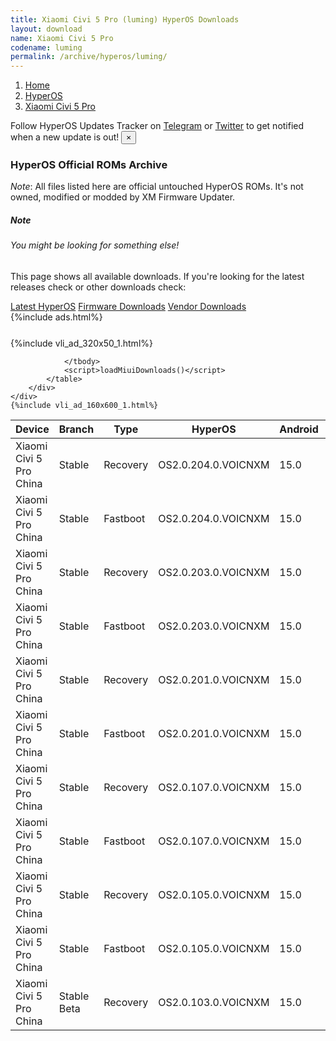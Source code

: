 ```yaml
---
title: Xiaomi Civi 5 Pro (luming) HyperOS Downloads
layout: download
name: Xiaomi Civi 5 Pro
codename: luming
permalink: /archive/hyperos/luming/
---
```

<nav aria-label="breadcrumb">
    <ol class="breadcrumb">
        <li class="breadcrumb-item"><a href="/">Home</a></li>
        <li class="breadcrumb-item"><a href="/hyperos/">HyperOS</a></li>
        <li class="breadcrumb-item active" aria-current="page"><a href="/hyperos/luming/">Xiaomi Civi 5 Pro</a></li>
    </ol>
</nav>
<div class="alert alert-primary alert-dismissible fade show" role="alert">
    Follow HyperOS Updates Tracker on <a href="https://t.me/MIUIUpdatesTracker" class="alert-link">Telegram</a>
     or <a href="https://twitter.com/MiFwUpdater" class="alert-link">Twitter</a> to get notified when a new update is out!
    <button type="button" class="close" data-dismiss="alert" aria-label="Close">
        <span aria-hidden="true">&times;</span>
    </button>
</div>

### HyperOS Official ROMs Archive
*Note*: All files listed here are official untouched HyperOS ROMs. It's not owned, modified or modded by XM Firmware Updater.
<div class="card">
  <div class="card-body">
    <h5 class="card-title">Note</h5>
    <h6 class="card-subtitle mb-2 text-muted">You might be looking for something else!</h6>
    <p class="card-text">This page shows all available downloads.
     If you're looking for the latest releases check or other downloads check:</p>
    <a href="/hyperos/luming/" class="card-link">Latest HyperOS</a>
    <a href="/firmware/luming/" class="card-link">Firmware Downloads</a>
    <a href="/vendor/luming/" class="card-link">Vendor Downloads</a>
  </div>
</div>
{%include ads.html%}
<div class="row justify-content-center">
    <div class="col-10">
        <div class="table-responsive-md" style="margin-top: 25px;">
            {%include vli_ad_320x50_1.html%}
            <table id="miui" class="display dt-responsive nowrap compact table table-striped table-hover table-sm">
                <thead class="thead-dark">
                    <tr>
                        <th data-ref="device">Device</th>
                        <th data-ref="branch">Branch</th>
                        <th data-ref="type">Type</th>
                        <th data-ref="miui">HyperOS</th>
                        <th data-ref="android">Android</th>
                        <th data-ref="size">Size</th>
                        <th data-ref="size">Date</th>
                        <th data-ref="link">Link</th>
                    </tr>
                </thead>
                <tbody>
                <tr><td>Xiaomi Civi 5 Pro China</td><td>Stable</td><td>Recovery</td><td>OS2.0.204.0.VOICNXM</td><td>15.0</td><td>7.8 GB</td><td>2025-08-27</td><td><a href="/hyperos/luming/stable/OS2.0.204.0.VOICNXM/">Download</a></td></tr>
<tr><td>Xiaomi Civi 5 Pro China</td><td>Stable</td><td>Fastboot</td><td>OS2.0.204.0.VOICNXM</td><td>15.0</td><td>10.0 GB</td><td>2025-08-14</td><td><a href="/hyperos/luming/stable/OS2.0.204.0.VOICNXM/">Download</a></td></tr>
<tr><td>Xiaomi Civi 5 Pro China</td><td>Stable</td><td>Recovery</td><td>OS2.0.203.0.VOICNXM</td><td>15.0</td><td>7.8 GB</td><td>2025-08-07</td><td><a href="/hyperos/luming/stable/OS2.0.203.0.VOICNXM/">Download</a></td></tr>
<tr><td>Xiaomi Civi 5 Pro China</td><td>Stable</td><td>Fastboot</td><td>OS2.0.203.0.VOICNXM</td><td>15.0</td><td>10.0 GB</td><td>2025-08-02</td><td><a href="/hyperos/luming/stable/OS2.0.203.0.VOICNXM/">Download</a></td></tr>
<tr><td>Xiaomi Civi 5 Pro China</td><td>Stable</td><td>Recovery</td><td>OS2.0.201.0.VOICNXM</td><td>15.0</td><td>7.8 GB</td><td>2025-06-26</td><td><a href="/hyperos/luming/stable/OS2.0.201.0.VOICNXM/">Download</a></td></tr>
<tr><td>Xiaomi Civi 5 Pro China</td><td>Stable</td><td>Fastboot</td><td>OS2.0.201.0.VOICNXM</td><td>15.0</td><td>9.9 GB</td><td>2025-06-19</td><td><a href="/hyperos/luming/stable/OS2.0.201.0.VOICNXM/">Download</a></td></tr>
<tr><td>Xiaomi Civi 5 Pro China</td><td>Stable</td><td>Recovery</td><td>OS2.0.107.0.VOICNXM</td><td>15.0</td><td>7.8 GB</td><td>2025-06-04</td><td><a href="/hyperos/luming/stable/OS2.0.107.0.VOICNXM/">Download</a></td></tr>
<tr><td>Xiaomi Civi 5 Pro China</td><td>Stable</td><td>Fastboot</td><td>OS2.0.107.0.VOICNXM</td><td>15.0</td><td>9.9 GB</td><td>2025-05-28</td><td><a href="/hyperos/luming/stable/OS2.0.107.0.VOICNXM/">Download</a></td></tr>
<tr><td>Xiaomi Civi 5 Pro China</td><td>Stable</td><td>Recovery</td><td>OS2.0.105.0.VOICNXM</td><td>15.0</td><td>7.8 GB</td><td>2025-05-22</td><td><a href="/hyperos/luming/stable/OS2.0.105.0.VOICNXM/">Download</a></td></tr>
<tr><td>Xiaomi Civi 5 Pro China</td><td>Stable</td><td>Fastboot</td><td>OS2.0.105.0.VOICNXM</td><td>15.0</td><td>489 Bytes</td><td>2025-05-22</td><td><a href="/hyperos/luming/stable/OS2.0.105.0.VOICNXM/">Download</a></td></tr>
<tr><td>Xiaomi Civi 5 Pro China</td><td>Stable Beta</td><td>Recovery</td><td>OS2.0.103.0.VOICNXM</td><td>15.0</td><td>7.8 GB</td><td>2025-05-22</td><td><a href="/hyperos/luming/stable beta/OS2.0.103.0.VOICNXM/">Download</a></td></tr>

                </tbody>
                <script>loadMiuiDownloads()</script>
            </table>
        </div>
    </div>
    {%include vli_ad_160x600_1.html%}
</div>
